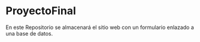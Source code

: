# ProyectoFinal
En este Repositorio se almacenará el sitio web con un formulario enlazado a una base de datos.
